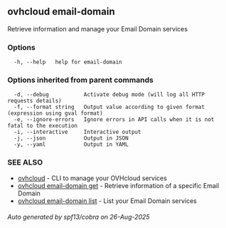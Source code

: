 ## ovhcloud email-domain

Retrieve information and manage your Email Domain services

### Options

```
  -h, --help   help for email-domain
```

### Options inherited from parent commands

```
  -d, --debug           Activate debug mode (will log all HTTP requests details)
  -f, --format string   Output value according to given format (expression using gval format)
  -e, --ignore-errors   Ignore errors in API calls when it is not fatal to the execution
  -i, --interactive     Interactive output
  -j, --json            Output in JSON
  -y, --yaml            Output in YAML
```

### SEE ALSO

* [ovhcloud](ovhcloud.md)	 - CLI to manage your OVHcloud services
* [ovhcloud email-domain get](ovhcloud_email-domain_get.md)	 - Retrieve information of a specific Email Domain
* [ovhcloud email-domain list](ovhcloud_email-domain_list.md)	 - List your Email Domain services

###### Auto generated by spf13/cobra on 26-Aug-2025
